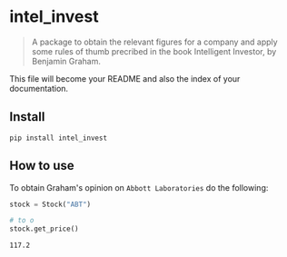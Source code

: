 # intel_invest
> A package to obtain the relevant figures for a company and apply some rules of thumb precribed in the book Intelligent Investor, by Benjamin Graham.


This file will become your README and also the index of your documentation.

## Install

`pip install intel_invest`

## How to use

To obtain Graham's opinion on `Abbott Laboratories` do the following:

```python
stock = Stock("ABT")
```

```python
# to o
stock.get_price()
```




    117.2


